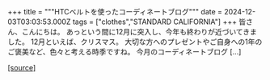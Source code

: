 +++
title = """HTCベルトを使ったコーディネートブログ"""
date = 2024-12-03T03:03:53.000Z
tags = ["clothes","STANDARD CALIFORNIA"]
+++
皆さん、こんにちは。 あっという間に12月に突入し、今年も終わりが近づいてきました。 12月といえば、クリスマス。 大切な方へのプレゼントやご自身への1年のご褒美など、色々と考える時季ですね。 今月のコーディネートブログ \[…\]

[[source]](https://www.standardcalifornia.com/blog/50860.html)
